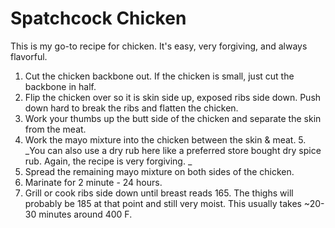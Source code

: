 # Spatchcock Chicken

This is my go-to recipe for chicken. It's easy, very forgiving, and always flavorful. 

1. Cut the chicken backbone out. If the chicken is small, just cut the backbone in half. 
2. Flip the chicken over so it is skin side up, exposed ribs side down. Push down hard to break the ribs and flatten the chicken. 
3. Work your thumbs up the butt side of the chicken and separate the skin from the meat. 
4. Work the mayo mixture into the chicken between the skin & meat.
    5. _You can also use a dry rub here like a preferred store bought dry spice rub. Again, the recipe is very forgiving. _
6. Spread the remaining mayo mixture on both sides of the chicken. 
7. Marinate for 2 minute - 24 hours. 
8. Grill or cook ribs side down until breast reads 165. The thighs will probably be 185 at that point and still very moist. This usually takes ~20-30 minutes around 400 F. 